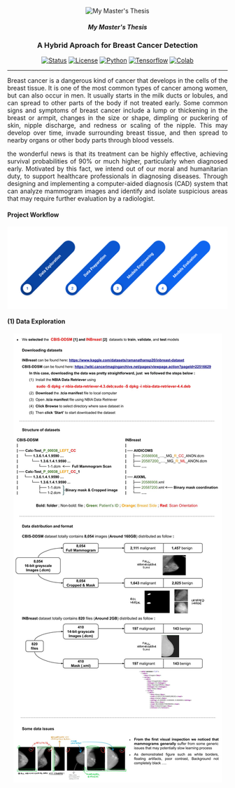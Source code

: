 <p align="center">
 <img src="https://i.imgur.com/rSyq3MW.png" alt="My Master's Thesis"></a>
 <h5 align="center" >My Master's Thesis</h5>
</p>

<h3 align="center"> A Hybrid Aproach for Breast Cancer Detection </h3>

<div align="center">

  [![Status](https://img.shields.io/badge/Status-Active-success)]()
  [![License](https://img.shields.io/badge/License-MIT-blue)](http://creativecommons.org/publicdomain/zero/1.0/)
  [![Python](https://img.shields.io/badge/Python-3.7-red)]()
  [![Tensorflow](https://img.shields.io/badge/Tensorflow-2.11-blue)]()
  [![Colab](https://colab.research.google.com/assets/colab-badge.svg)]()

</div>

---

<p align="justify">
Breast cancer is a dangerous kind of cancer that develops in the cells of the breast tissue. It is one of the most common types of cancer among women, but can also occur in men. It usually starts in the milk ducts or lobules, and can spread to other parts of the body if not treated early. Some common signs and symptoms of breast cancer include a lump or thickening in the breast or armpit, changes in the size or shape, dimpling or puckering of skin, nipple discharge, and redness or scaling of the nipple. This may develop over time, invade surrounding breast tissue, and then spread to nearby organs or other body parts through blood vessels. 
</p>
<p align="justify">
the wonderful news is that its treatment can be highly effective, achieving survival probabilities of 90% or much higher, particularly when diagnosed early. Motivated by this fact, we intend out of our moral and humanitarian duty, to support healthcare professionals in diagnosing diseases. Through designing and implementing a computer-aided diagnosis (CAD) system that can analyze mammogram images and identify and isolate suspicious areas that may require further evaluation by a radiologist. 
</p>

#### Project Workflow

<div>
 <img style="text-align: center;margin: auto;display: block" src="figures/Project-Workflow.png" width="%100"/>
</div>

#### (1) Data Exploration

<div>
 <img style="text-align: center;margin: auto;display: block" src="figures/Data-Exploration-1.jpg" width="%100"/>
</div>
